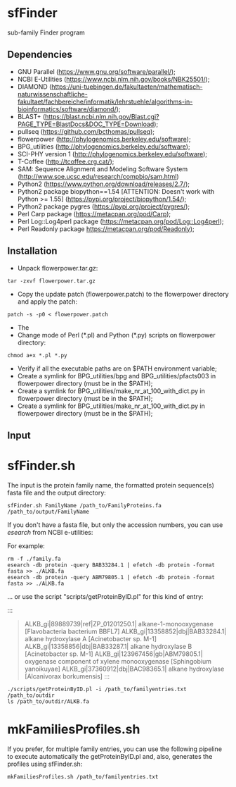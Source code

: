 # sfFinder

sub-family Finder program

## Dependencies

- GNU Parallel (https://www.gnu.org/software/parallel/);
- NCBI E-Utilities (https://www.ncbi.nlm.nih.gov/books/NBK25501/);
- DIAMOND (https://uni-tuebingen.de/fakultaeten/mathematisch-naturwissenschaftliche-fakultaet/fachbereiche/informatik/lehrstuehle/algorithms-in-bioinformatics/software/diamond/);
- BLAST+ (https://blast.ncbi.nlm.nih.gov/Blast.cgi?PAGE_TYPE=BlastDocs&DOC_TYPE=Download);
- pullseq (https://github.com/bcthomas/pullseq);
- flowerpower (http://phylogenomics.berkeley.edu/software);
- BPG_utilities (http://phylogenomics.berkeley.edu/software);
- SCI-PHY version 1 (http://phylogenomics.berkeley.edu/software);
- T-Coffee (http://tcoffee.crg.cat/);
- SAM:  Sequence Alignment and Modeling Software System (http://www.soe.ucsc.edu/research/compbio/sam.html)
- Python2 (https://www.python.org/download/releases/2.7/);
- Python2 package biopython==1.54 [ATTENTION: Doesn't work with Python >= 1.55] (https://pypi.org/project/biopython/1.54/);
- Python2 package pygres (https://pypi.org/project/pygres/);
- Perl Carp package (https://metacpan.org/pod/Carp);
- Perl Log::Log4perl package (https://metacpan.org/pod/Log::Log4perl);
- Perl Readonly package https://metacpan.org/pod/Readonly);

## Installation

- Unpack flowerpower.tar.gz:
```bash=
tar -zxvf flowerpower.tar.gz
```
- Copy the update patch (flowerpower.patch) to the flowerpower directory and apply the patch:
```bash=
patch -s -p0 < flowerpower.patch
```
- The 
- Change mode of Perl (\*.pl) and Python (\*.py) scripts on flowerpower directory:
```bash=
chmod a+x *.pl *.py
```
- Verify if all the executable paths are on $PATH environment variable;
- Create a symlink for BPG_utilities/bpg and BPG_utilities/pfacts003 in flowerpower directory (must be in the $PATH);
- Create a symlink for BPG_utilities/make_nr_at_100_with_dict.py in flowerpower directory (must be in the $PATH);
- Create a symlink for BPG_utilities/make_nr_at_100_with_dict.py in flowerpower directory (must be in the $PATH);


## Input

# sfFinder.sh

The input is the protein family name, the formatted protein sequence(s) fasta file and the output directory:

```bash=
sfFinder.sh FamilyName /path_to/FamilyProteins.fa /path_to/output/FamilyName
```

If you don't have a fasta file, but only the accession numbers, you can use *esearch* from NCBI e-utilities:

For example:
```bash=
rm -f ./family.fa
esearch -db protein -query BAB33284.1 | efetch -db protein -format fasta >> ./ALKB.fa
esearch -db protein -query ABM79805.1 | efetch -db protein -format fasta >> ./ALKB.fa
```

... or use the script "scripts/getProteinByID.pl" for this kind of entry:

:::
>ALKB_gi|89889739|ref|ZP_01201250.1| alkane-1-monooxygenase [Flavobacteria bacterium BBFL7]
>ALKB_gi|13358852|dbj|BAB33284.1| alkane hydroxylase A [Acinetobacter sp. M-1]
>ALKB_gi|13358856|dbj|BAB33287.1| alkane hydroxylase B [Acinetobacter sp. M-1]
>ALKB_gi|123967456|gb|ABM79805.1| oxygenase component of xylene monooxygenase [Sphingobium yanoikuyae]
>ALKB_gi|37360912|dbj|BAC98365.1| alkane hydroxylase [Alcanivorax borkumensis]
:::

```bash=
./scripts/getProteinByID.pl -i /path_to/familyentries.txt /path_to/outdir
ls /path_to/outdir/ALKB.fa
```

# mkFamiliesProfiles.sh

If you prefer, for multiple family entries, you can use the following pipeline to execute automatically the 
getProteinByID.pl and, also, generates the profiles using sfFinder.sh:

```bash=
mkFamiliesProfiles.sh /path_to/familyentries.txt
```

